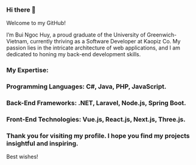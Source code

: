 ### Hi there 👋 

Welcome to my GitHub!

I’m Bui Ngoc Huy, a proud graduate of the University of Greenwich-Vietnam, currently thriving as a Software Developer at Kaopiz Co. My passion lies in the intricate architecture of web applications, and I am dedicated to honing my back-end development skills.

### My Expertise:
### Programming Languages: C#, Java, PHP, JavaScript.
### Back-End Frameworks: .NET, Laravel, Node.js, Spring Boot.
### Front-End Technologies: Vue.js, React.js, Next.js, Three.js.

### Thank you for visiting my profile. I hope you find my projects insightful and inspiring.

Best wishes!

